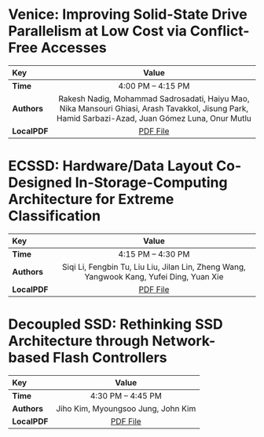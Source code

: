
# Venice: Improving Solid-State Drive Parallelism at Low Cost via Conflict-Free Accesses

| Key | Value |
:----- | :----: 
|**Time** | 4:00 PM – 4:15 PM |
|**Authors** | Rakesh Nadig, Mohammad Sadrosadati, Haiyu Mao, Nika Mansouri Ghiasi, Arash Tavakkol, Jisung Park, Hamid Sarbazi-Azad, Juan Gómez Luna, Onur Mutlu |
|**LocalPDF** | [PDF File](Nadig%20et%20al.%20-%202023%20-%20Venice%20Improving%20Solid-State%20Drive%20Parallelism%20at.pdf) |









# ECSSD: Hardware/Data Layout Co-Designed In-Storage-Computing Architecture for Extreme Classification

| Key | Value |
:----- | :----: 
|**Time** | 4:15 PM – 4:30 PM |
|**Authors** | Siqi Li, Fengbin Tu, Liu Liu, Jilan Lin, Zheng Wang, Yangwook Kang, Yufei Ding, Yuan Xie |
|**LocalPDF** | [PDF File](Li%20et%20al.%20-%202023%20-%20ECSSD%20HardwareData%20Layout%20Co-Designed%20In-Storage.pdf) |









# Decoupled SSD: Rethinking SSD Architecture through Network-based Flash Controllers

| Key | Value |
:----- | :----: 
|**Time** | 4:30 PM – 4:45 PM |
|**Authors** | Jiho Kim, Myoungsoo Jung, John Kim |
|**LocalPDF** | [PDF File](Kim%20et%20al.%20-%202023%20-%20Decoupled%20SSD%20Rethinking%20SSD%20Architecture%20through.pdf) |








